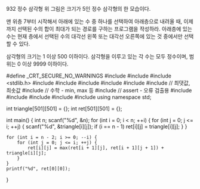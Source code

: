 932 정수 삼각형
위 그림은 크기가 5인 정수 삼각형의 한 모습이다.

맨 위층 7부터 시작해서 아래에 있는 수 중 하나를 선택하여 아래층으로 내려올 때, 이제까지 선택된 수의 합이 최대가 되는 경로를 구하는 프로그램을 작성하라. 
아래층에 있는 수는 현재 층에서 선택된 수의 대각선 왼쪽 또는 대각선 오른쪽에 있는 것 중에서만 선택할 수 있다.

삼각형의 크기는 1 이상 500 이하이다. 삼각형을 이루고 있는 각 수는 모두 정수이며, 범위는 0 이상 9999 이하이다.



#define _CRT_SECURE_NO_WARNINGS
#include <numeric>
#include <cstdio>
#include <stdlib.h>
#include <iostream>
#include <cstring>
#include <string>
#include <algorithm>
#include <vector>
#include <climits>   // 최댓값, 최솟값
#include <cmath>   // 수학 - min, max 등
#include <cassert>   // assert - 오류 검출용
#include <queue>
#include <stack>
#include <deque>
#include <map>
#include <set>
using namespace std;

int triangle[501][501] = {};
int ret[501][501] = {};

int main() {
	int n;
	scanf("%d", &n);
	for (int i = 0; i < n; ++i) {
		for (int j = 0; j <= i; ++j) {
			scanf("%d", &triangle[i][j]);
			if (i == n - 1)
				ret[i][j] = triangle[i][j];
		}
	}

	for (int i = n - 2; i >= 0; --i) {
		for (int j = 0; j <= i; ++j) {
			ret[i][j] = max(ret[i + 1][j], ret[i + 1][j + 1]) + triangle[i][j];
		}
	}
	printf("%d", ret[0][0]);
}
